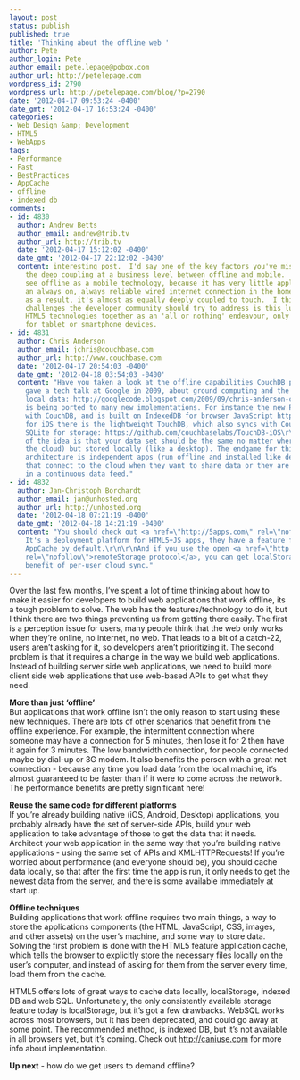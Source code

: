 ```yaml
---
layout: post
status: publish
published: true
title: 'Thinking about the offline web '
author: Pete
author_login: Pete
author_email: pete.lepage@pobox.com
author_url: http://petelepage.com
wordpress_id: 2790
wordpress_url: http://petelepage.com/blog/?p=2790
date: '2012-04-17 09:53:24 -0400'
date_gmt: '2012-04-17 16:53:24 -0400'
categories:
- Web Design &amp; Development
- HTML5
- WebApps
tags:
- Performance
- Fast
- BestPractices
- AppCache
- offline
- indexed db
comments:
- id: 4830
  author: Andrew Betts
  author_email: andrew@trib.tv
  author_url: http://trib.tv
  date: '2012-04-17 15:12:02 -0400'
  date_gmt: '2012-04-17 22:12:02 -0400'
  content: interesting post.  I'd say one of the key factors you've missed here is
    the deep coupling at a business level between offline and mobile.  Product managers
    see offline as a mobile technology, because it has very little application to
    an always on, always reliable wired internet connection in the home or office.  And
    as a result, it's almost as equally deeply coupled to touch.  I think one of the
    challenges the developer community should try to address is this lumping of all
    HTML5 technologies together as an 'all or nothing' endeavour, only to be considered
    for tablet or smartphone devices.
- id: 4831
  author: Chris Anderson
  author_email: jchris@couchbase.com
  author_url: http://www.couchbase.com
  date: '2012-04-17 20:54:03 -0400'
  date_gmt: '2012-04-18 03:54:03 -0400'
  content: "Have you taken a look at the offline capabilities CouchDB provides? I
    gave a tech talk at Google in 2009, about ground computing and the benefits of
    local data: http://googlecode.blogspot.com/2009/09/chris-anderson-couchdb-relaxing-offline.html\r\n\r\nCouch
    is being ported to many new implementations. For instance the new PouchDB syncs
    with CouchDB, and is built on IndexedDB for browser JavaScript https://github.com/mikeal/pouchdb\r\n\r\nAlso
    for iOS there is the lightweight TouchDB, which also syncs with CouchDB and uses
    SQLite for storage: https://github.com/couchbaselabs/TouchDB-iOS\r\n\r\nThe essence
    of the idea is that your data set should be the same no matter where you are (like
    the cloud) but stored locally (like a desktop). The endgame for this application
    architecture is independent apps (run offline and installed like desktop apps)
    that connect to the cloud when they want to share data or they are interested
    in a continuous data feed."
- id: 4832
  author: Jan-Christoph Borchardt
  author_email: jan@unhosted.org
  author_url: http://unhosted.org
  date: '2012-04-18 07:21:19 -0400'
  date_gmt: '2012-04-18 14:21:19 -0400'
  content: "You should check out <a href=\"http://5apps.com\" rel=\"nofollow\">5apps</a>.
    It's a deployment platform for HTML5+JS apps, they have a feature for enabling
    AppCache by default.\r\n\r\nAnd if you use the open <a href=\"http://unhosted.org/#remotestorage\"
    rel=\"nofollow\">remoteStorage protocol</a>, you can get localStorage with the
    benefit of per-user cloud sync."
---
```

<p>Over the last few months, I’ve spent a lot of time thinking about how to make it easier for developers to build web applications that work offline, its a tough problem to solve. The web has the features/technology to do it, but I think there are two things preventing us from getting there easily. The first is a perception issue for users, many people think that the web only works when they’re online, no internet, no web. That leads to a bit of a catch-22, users aren’t asking for it, so developers aren’t prioritizing it. The second problem is that it requires a change in the way we build web applications. Instead of building server side web applications, we need to build more client side web applications that use web-based APIs to get what they need.</p>
<p><strong>More than just ‘offline’</strong><br />
But applications that work offline isn’t the only reason to start using these new techniques. There are lots of other scenarios that benefit from the offline experience. For example, the intermittent connection where someone may have a connection for 5 minutes, then lose it for 2 then have it again for 3 minutes. The low bandwidth connection, for people connected maybe by dial-up or 3G modem. It also benefits the person with a great net connection - because any time you load data from the local machine, it’s almost guaranteed to be faster than if it were to come across the network. The performance benefits are pretty significant here!</p>
<p><strong>Reuse the same code for different platforms</strong><br />
If you’re already building native (iOS, Android, Desktop) applications, you probably already have the set of server-side APIs, build your web application to take advantage of those to get the data that it needs. Architect your web application in the same way that you’re building native applications - using the same set of APIs and XMLHTTPRequests! If you’re worried about performance (and everyone should be), you should cache data locally, so that after the first time the app is run, it only needs to get the newest data from the server, and there is some available immediately at start up.</p>
<p><strong>Offline techniques</strong><br />
Building applications that work offline requires two main things, a way to store the applications components (the HTML, JavaScript, CSS, images, and other assets) on the user’s machine, and some way to store data. Solving the first problem is done with the HTML5 feature application cache, which tells the browser to explicitly store the necessary files locally on the user’s computer, and instead of asking for them from the server every time, load them from the cache.</p>
<p>HTML5 offers lots of great ways to cache data locally, localStorage, indexed DB and web SQL. Unfortunately, the only consistently available storage feature today is localStorage, but it’s got a few drawbacks. WebSQL works across most browsers, but it has been deprecated, and could go away at some point. The recommended method, is indexed DB, but it’s not available in all browsers yet, but it’s coming. Check out <a href="http://caniuse.com">http://caniuse.com</a> for more info about implementation.</p>
<p><strong>Up next</strong> - how do we get users to demand offline?</p>
